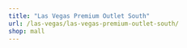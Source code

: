 ```yaml
---
title: "Las Vegas Premium Outlet South"
url: /las-vegas/las-vegas-premium-outlet-south/
shop: mall
---
```

